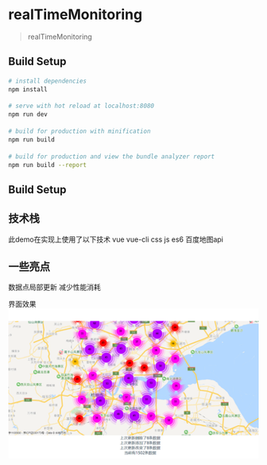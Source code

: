 # realTimeMonitoring

> realTimeMonitoring

## Build Setup

``` bash
# install dependencies
npm install

# serve with hot reload at localhost:8080
npm run dev

# build for production with minification
npm run build

# build for production and view the bundle analyzer report
npm run build --report
```
## Build Setup

## 技术栈
此demo在实现上使用了以下技术
vue
vue-cli
css
js
es6
百度地图api

## 一些亮点
数据点局部更新 减少性能消耗

界面效果
![image](https://github.com/github307896154/realTimeMonitoring/blob/master/%E6%95%88%E6%9E%9C%E5%9B%BE.png)
